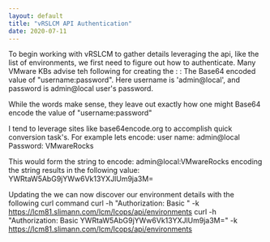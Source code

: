 ```yaml
---
layout: default
title: "vRSLCM API Authentication"
date: 2020-07-11
---
```


To begin working with vRSLCM to gather details leveraging the api, like the list of environments, we first need to figure out how to authenticate.
Many VMware KBs advise teh following for creating the <token>:
<token> : The Base64 encoded value of "username:password". Here username is 'admin@local', and password is admin@local user's password.

While the words make sense, they leave out exactly how one might Base64 encode the value of "username:password"

I tend to leverage sites like base64encode.org to accomplish quick conversion task's. For example lets encode:
user name: admin@local
Password: VMwareRocks

This would form the string to encode: admin@local:VMwareRocks
encoding the string results in the following value: YWRtaW5AbG9jYWw6Vk13YXJlUm9ja3M=

Updating the <token> we can now discover our environment details with the following curl command
curl -h "Authorization: Basic <token>" -k https://lcm81.slimann.com/lcm/lcops/api/environments
curl -h "Authorization: Basic YWRtaW5AbG9jYWw6Vk13YXJlUm9ja3M=" -k https://lcm81.slimann.com/lcm/lcops/api/environments